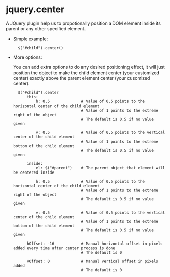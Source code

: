 jquery.center
=============

A JQuery plugin help us to propotionally position a DOM element inside its parent or any other specified element.



* Simple example:


        $("#child").center()



* More options:

    You can add extra options to do any desired positioning effect, it will just position the object to make the child element center (your customized center) exactly above the parent element center (your cusomized center).

    
      	$("#child").center
      		this:
      			h: 0.5              # Value of 0.5 points to the horizontal center of the child element
                                    # Value of 1 points to the extreme right of the object
                                    # The default is 0.5 if no value given
      			          
      			v: 0.5              # Value of 0.5 points to the vertical center of the child element
                                    # Value of 1 points to the extreme bottom of the child element
                                    # The default is 0.5 if no value given
      			          
      		inside:
      			el: $("#parent")    # The parent object that element will be centered inside
      			
      			h: 0.5              # Value of 0.5 points to the horizontal center of the child element
                                    # Value of 1 points to the extreme right of the object
                                    # The default is 0.5 if no value given
      			          
      			v: 0.5              # Value of 0.5 points to the vertical center of the child element
                                    # Value of 1 points to the extreme bottom of the child element
                                    # The default is 0.5 if no value given
      			                  
      		hOffset: -16            # Manual horizontal offset in pixels added every time after center process is done
      		                        # The default is 0
      		                        
      		vOffset: 0              # Manual vertical offset in pixels added
      		                        # The default is 0
